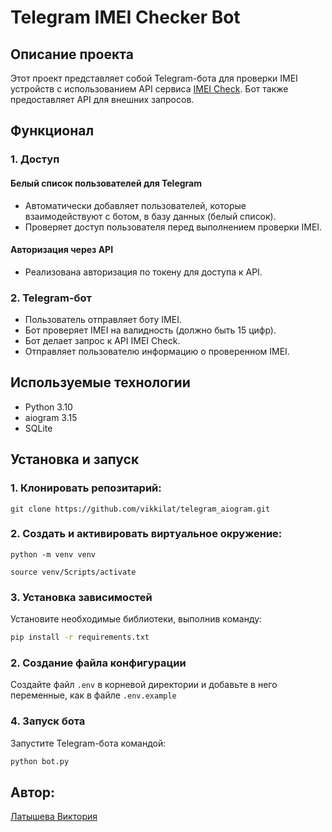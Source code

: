 # Telegram IMEI Checker Bot

## Описание проекта
Этот проект представляет собой Telegram-бота для проверки IMEI устройств с использованием API сервиса [IMEI Check](https://imeicheck.net/). Бот также предоставляет API для внешних запросов.

## Функционал
### 1. Доступ
#### Белый список пользователей для Telegram
- Автоматически добавляет пользователей, которые взаимодействуют с ботом, в базу данных (белый список).
- Проверяет доступ пользователя перед выполнением проверки IMEI.

#### Авторизация через API
- Реализована авторизация по токену для доступа к API.

### 2. Telegram-бот
- Пользователь отправляет боту IMEI.
- Бот проверяет IMEI на валидность (должно быть 15 цифр).
- Бот делает запрос к API IMEI Check.
- Отправляет пользователю информацию о проверенном IMEI.

## Используемые технологии
- Python 3.10
- aiogram 3.15
- SQLite

## Установка и запуск

### 1. Клонировать репозитарий:

```
git clone https://github.com/vikkilat/telegram_aiogram.git
```

### 2. Cоздать и активировать виртуальное окружение:

```
python -m venv venv
```

```
source venv/Scripts/activate
```

### 3. Установка зависимостей
Установите необходимые библиотеки, выполнив команду:
```sh
pip install -r requirements.txt
```

### 2. Создание файла конфигурации
Создайте файл `.env` в корневой директории и добавьте в него переменные, как в файле `.env.example`

### 4. Запуск бота
Запустите Telegram-бота командой:
```sh
python bot.py
```

## Автор:
[Латышева Виктория](https://github.com/vikkilat)
